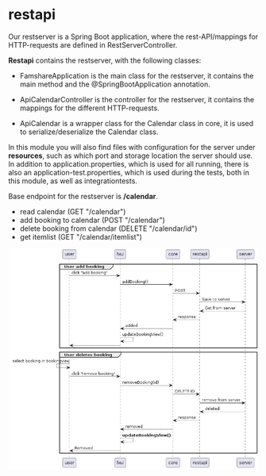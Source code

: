 # restapi

Our restserver is a Spring Boot application, where the rest-API/mappings for HTTP-requests are defined in RestServerController.

**Restapi** contains the restserver, with the following classes:

- FamshareApplication is the main class for the restserver, it contains the main method and the @SpringBootApplication annotation.

- ApiCalendarController is the controller for the restserver, it contains the mappings for the different HTTP-requests.

- ApiCalendar is a wrapper class for the Calendar class in core, it is used to serialize/deserialize the Calendar class.

In this module you will also find files with configuration for the server under **resources**, such as which port and storage location the server should use. In addition to application.properties, which is used for all running, there is also an application-test.properties, which is used during the tests, both in this module, as well as integrationtests.

Base endpoint for the restserver is **/calendar**.

- read calendar (GET "/calendar")
- add booking to calendar (POST "/calendar")
- delete booking from calendar (DELETE "/calendar/id")
- get itemlist (GET "/calendar/itemlist")

![SequenceDiagram](../../docs/diagrams/SequenceDiagram.png)